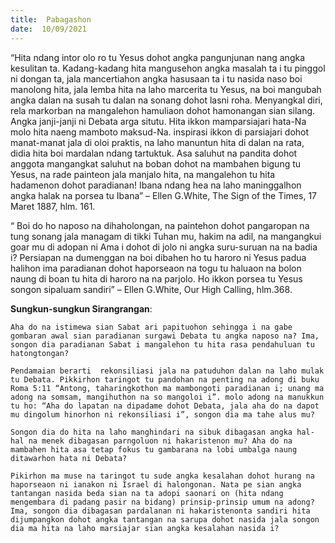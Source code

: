 ```yaml
---
title:  Pabagashon
date:  10/09/2021
---
```


“Hita ndang intor olo ro tu Yesus dohot angka pangunjunan nang angka kesulitan ta. Kadang-kadang hita mangusehon angka masalah ta i tu pinggol ni dongan ta, jala mancertiahon angka hasusaan ta i tu nasida naso boi manolong hita, jala lemba hita na laho marcerita tu Yesus, na boi mangubah angka dalan na susah tu dalan na sonang dohot lasni roha. Menyangkal diri, rela markorban na mangalehon hamuliaon dohot hamonangan sian silang. Angka janji-janji ni Debata arga situtu. Hita ikkon mamparsiajari hata-Na molo hita naeng mamboto maksud-Na. inspirasi ikkon di parsiajari dohot manat-manat jala di oloi praktis, na laho manuntun hita di dalan na rata, didia hita boi mardalan ndang tartuktuk. Asa saluhut na pandita dohot anggota mangangkat saluhut na boban dohot na mambahen bigung tu Yesus, na rade painteon jala manjalo hita, na mangalehon tu hita hadamenon dohot paradianan! Ibana ndang hea na laho maninggalhon angka halak na porsea tu Ibana” – Ellen G.White, The Sign of the Times, 17 Maret 1887, hlm. 161.

“ Boi do ho naposo na dihaholongan, na paintehon dohot pangaropan na tung sonang jala managam di tikki Tuhan mu, hakim na adil, na mangangkui goar mu di adopan ni Ama i dohot di jolo ni angka suru-suruan na na badia i? Persiapan na dumenggan na boi dibahen ho tu haroro ni Yesus padua halihon ima paradianan dohot haporseaon na togu tu haluaon na bolon naung di boan tu hita di haroro na na parjolo. Ho ikkon porsea tu Yesus songon sipaluam sandiri” – Ellen G.White, Our High Calling, hlm.368.

**Sungkun-sungkun Sirangrangan**:

`Aha do na istimewa sian Sabat ari papituohon sehingga i na gabe gombaran awal sian paradianan surgawi Debata tu angka naposo na? Ima, songon dia paradianan Sabat i mangalehon tu hita rasa pendahuluan tu hatongtongan?`

`Pendamaian berarti  rekonsiliasi jala na patuduhon dalan na laho mulak tu Debata. Pikkirhon taringot tu pandohan na penting na adong di buku Roma 5:11 “Antong, taharingkothon ma mambongoti paradianan i; unang ma adong na somsam, mangihuthon na so mangoloi i”. molo adong na manukkun tu ho: “Aha do lapatan na dipadame dohot Debata, jala aha do na dapot mu dingolum hinorhon ni rekonsiliasi i”, songon dia ma tahe alus mu?`

`Songon dia do hita na laho manghindari na sibuk dibagasan angka hal-hal na menek dibagasan parngoluon ni hakaristenon mu? Aha do na mambahen hita asa tetap fokus tu gambarana na lobi umbalga naung ditawarhon hata ni Debata?`

`Pikirhon ma muse na taringot tu sude angka kesalahan dohot hurang na haporseaon ni ianakon ni Israel di halongonan. Nata pe sian angka tantangan nasida beda sian na ta adopi saonari on (hita ndang mengembara di padang pasir na bidang) prinsip-prinsip umum na adong? Ima, songon dia dibagasan pardalanan ni hakaristenonta sandiri hita dijumpangkon dohot angka tantangan na sarupa dohot nasida jala songon dia ma hita na laho marsiajar sian angka kesalahan nasida i?`